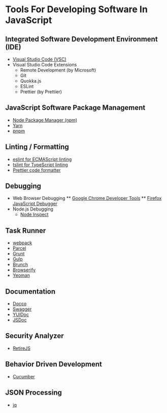 # Tools For Developing Software In JavaScript

## Integrated Software Development Environment (IDE)

* [Visual Studio Code (VSC)](https://code.visualstudio.com/)
* Visual Studio Code Extensions
  * Remote Development (by Microsoft)
  * Git
  * Quokka.js
  * ESLint
  * Prettier (by Prettier)

## JavaScript Software Package Management

* [Node Package Manager (npm)](https://www.npmjs.com/)
* [Yarn](https://yarnpkg.com)
* [pnpm](https://pnpm.js.org/)

## Linting / Formatting

* [eslint for ECMAScript linting](https://eslint.org/)
* [tslint for TypeScript linting](https://palantir.github.io/tslint/)
* [Prettier code formatter](https://prettier.io/)

## Debugging

* Web Browser Debugging
** [Google Chrome Developer Tools](https://developers.google.com/web/tools/chrome-devtools/)
** [Firefox JavaScript Debugger](https://developer.mozilla.org/en-US/docs/Tools/Debugger)
* Node.js Debugging
  * [Node Inspect](https://nodejs.org/en/docs/guides/debugging-getting-started/)

## Task Runner

* [webpack](https://webpack.js.org/)
* [Parcel](https://parceljs.org/)
* [Grunt](https://gruntjs.com/)
* [Gulp](https://gulpjs.com/)
* [Brunch](https://brunch.io/)
* [Browserify](http://browserify.org/)
* [Yeoman](https://yeoman.io/)

## Documentation

* [Docco](http://ashkenas.com/docco/)
* [Swagger](https://swagger.io/)
* [YUIDoc](https://yui.github.io/yuidoc/)
* [JSDoc](https://jsdoc.app/)

## Security Analyzer

* [RetireJS](https://retirejs.github.io/retire.js/)

## Behavior Driven Development

* [Cucumber](https://cucumber.io/)

## JSON Processing

* [jq](https://stedolan.github.io/jq/)